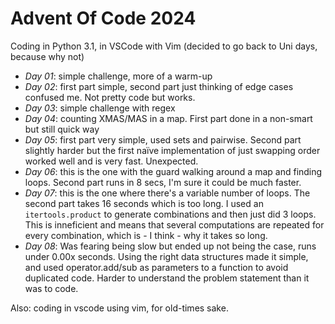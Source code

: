 # Advent Of Code 2024

Coding in Python 3.1, in VSCode with Vim (decided to go back to Uni days, because why not)

- *Day 01*: simple challenge, more of a warm-up
- *Day 02*: first part simple, second part just thinking of edge cases confused me. Not pretty code but works.
- *Day 03*: simple challenge with regex
- *Day 04*: counting XMAS/MAS in a map. First part done in a non-smart but still quick way
- *Day 05*: first part very simple, used sets and pairwise. Second part slightly harder but the first naïve implementation of just swapping order worked well and is very fast. Unexpected.
- *Day 06*: this is the one with the guard walking around a map and finding loops. Second part runs in 8 secs, I'm sure it could be much faster.
- *Day 07*: this is the one where there's a variable number of loops. The second part takes 16 seconds which is too long. I used an `itertools.product` to generate combinations and then just did 3 loops. This is inneficient and means that several computations are repeated for every combination, which is - I think - why it takes so long.
- *Day 08*: Was fearing being slow but ended up not being the case, runs under 0.00x seconds. Using the right data structures made it simple, and used operator.add/sub as parameters to a function to avoid duplicated code. Harder to understand the problem statement than it was to code.


Also: coding in vscode using vim, for old-times sake.